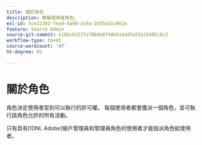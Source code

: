 ```yaml
---
title: 關於角色
description: 瞭解使用者角色。
exl-id: 5ce22392-fead-4a98-ac6a-1655e2ac062a
feature: Search Admin
source-git-commit: e16bc62127a708de8f4deb1eddfa53a14405cbc2
workflow-type: tm+mt
source-wordcount: '47'
ht-degree: 0%

---
```


# 關於角色

角色決定使用者型別可以執行的許可權。 每個使用者都會獲派一個角色，並可執行該角色允許的所有活動。

只有具有[!DNL Adobe]帳戶管理員和管理員角色的使用者才能指派角色給使用者。
